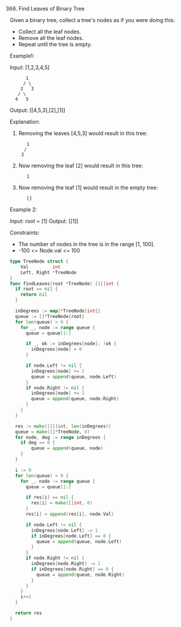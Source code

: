 366. Find Leaves of Binary Tree

Given a binary tree, collect a tree's nodes as if you were doing this:
  - Collect all the leaf nodes.
  - Remove all the leaf nodes.
  - Repeat until the tree is empty.

Example1:

Input: [1,2,3,4,5]
  
          1
         / \
        2   3
       / \     
      4   5    

Output: [[4,5,3],[2],[1]]
 

Explanation:

1. Removing the leaves [4,5,3] would result in this tree:

          1
         /
        2
 

2. Now removing the leaf [2] would result in this tree:

          1
 

3. Now removing the leaf [1] would result in the empty tree:

          []

Example 2:

Input: root = [1]
Output: [[1]]

Constraints:

- The number of nodes in the tree is in the range [1, 100].
- -100 <= Node.val <= 100

```go
type TreeNode struct {
	Val         int
	Left, Right *TreeNode
}
func findLeaves(root *TreeNode) [][]int {
  if root == nil {
    return nil
  }

  inDegrees := map[*TreeNode]int{}
  queue := []*TreeNode{root}
  for len(queue) > 0 {
    for _, node := range queue {
      queue = queue[1:]

      if _, ok := inDegrees[node]; !ok {
        inDegrees[node] = 0
      }

      if node.Left != nil {
        inDegrees[node] += 1
        queue = append(queue, node.Left)
      }
      if node.Right != nil {
        inDegrees[node] += 1
        queue = append(queue, node.Right)
      }
    }
  }

  res := make([][]int, len(inDegrees))
  queue = make([]*TreeNode, 0)
  for node, deg := range inDegrees {
    if deg == 0 {
        queue = append(queue, node)
    }
  }

  i := 0
  for len(queue) > 0 {
    for _, node := range queue {
      queue = queue[1:]

      if res[i] == nil {
        res[i] = make([]int, 0)
      }
      res[i] = append(res[i], node.Val)

      if node.Left != nil {
        inDegrees[node.Left] -= 1
        if inDegrees[node.Left] == 0 {
          queue = append(queue, node.Left)
        }
      }
      if node.Right != nil {
        inDegrees[node.Right] -= 1
        if inDegrees[node.Right] == 0 {
          queue = append(queue, node.Right)
        }
      }
    }
    i+=1
  }

  return res
}
```